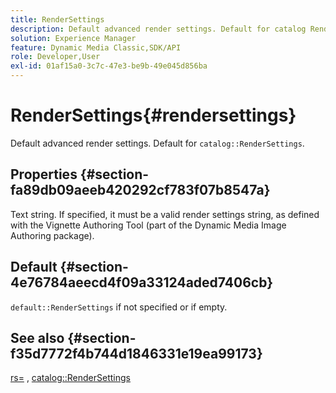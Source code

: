 ```yaml
---
title: RenderSettings
description: Default advanced render settings. Default for catalog RenderSettings.
solution: Experience Manager
feature: Dynamic Media Classic,SDK/API
role: Developer,User
exl-id: 01af15a0-3c7c-47e3-be9b-49e045d856ba
---
```

# RenderSettings{#rendersettings}

Default advanced render settings. Default for `catalog::RenderSettings`.

## Properties {#section-fa89db09aeeb420292cf783f07b8547a}

Text string. If specified, it must be a valid render settings string, as defined with the Vignette Authoring Tool (part of the Dynamic Media Image Authoring package).

## Default {#section-4e76784aeecd4f09a33124aded7406cb}

`default::RenderSettings` if not specified or if empty.

## See also {#section-f35d7772f4b744d1846331e19ea99173}

[rs=](../../../../../ir-api/http-protocol/image-rendering-api-ref/c-ir-http-protocol-ref/c-ir-http-protocol-command-reference/r-ir-rs.md#reference-d20cefaaa6cd4f449d1591c87959b4cf) , [catalog::RenderSettings](../../../../../ir-api/material-cat/image-rendering-api-ref/c-ir-material-catalog/c-ir-attributes-reference/r-ir-rendersettings.md#reference-f3ae5e18095d40b2a8edef957dd82fbd)
